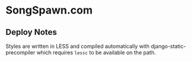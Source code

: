 SongSpawn.com
=============


Deploy Notes
------------

Styles are written in LESS and compiled automatically with django-static-precompiler which requires `lessc` to be available on the path.
